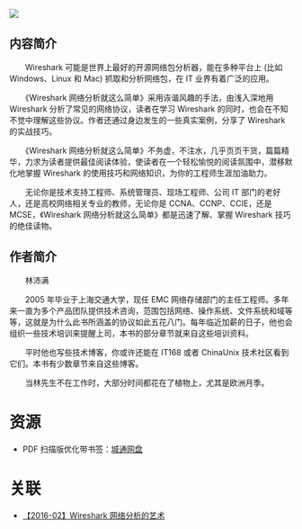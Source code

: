 ![](http://img3m2.ddimg.cn/17/5/23597162-1_u_1.jpg)

## 内容简介

　　Wireshark 可能是世界上最好的开源网络包分析器，能在多种平台上 (比如 Windows、Linux 和 Mac) 抓取和分析网络包，在 IT 业界有着广泛的应用。

　　《Wireshark 网络分析就这么简单》采用诙谐风趣的手法，由浅入深地用 Wireshark 分析了常见的网络协议，读者在学习 Wireshark 的同时，也会在不知不觉中理解这些协议。作者还通过身边发生的一些真实案例，分享了 Wireshark 的实战技巧。

　　《Wireshark 网络分析就这么简单》不务虚，不注水，几乎页页干货，篇篇精华，力求为读者提供最佳阅读体验，使读者在一个轻松愉悦的阅读氛围中，潜移默化地掌握 Wireshark 的使用技巧和网络知识，为你的工程师生涯加油助力。

　　无论你是技术支持工程师、系统管理员、现场工程师、公司 IT 部门的老好人，还是高校网络相关专业的教师，无论你是 CCNA、CCNP、CCIE，还是 MCSE，《Wireshark 网络分析就这么简单》都是迅速了解、掌握 Wireshark 技巧的绝佳读物。

## 作者简介

　　林沛满

　　2005 年毕业于上海交通大学，现任 EMC 网络存储部门的主任工程师。多年来一直为多个产品团队提供技术咨询，范围包括网络、操作系统、文件系统和域等等，这就是为什么此书所涵盖的协议如此五花八门。每年临近加薪的日子，他也会组织一些技术培训来提醒上司，本书的部分章节就来自这些培训资料。

　　平时他也写些技术博客，你或许还能在 IT168 或者 ChinaUnix 技术社区看到它们。本书有少数章节来自这些博客。

　　当林先生不在工作时，大部分时间都花在了植物上，尤其是欧洲月季。

# 资源

* PDF 扫描版优化带书签：[城通网盘](https://u11215426.pipipan.com/fs/11215426-332092836)

# 关联

* [【2016-02】Wireshark 网络分析的艺术](./【2016-02】Wireshark%20网络分析的艺术.md)
